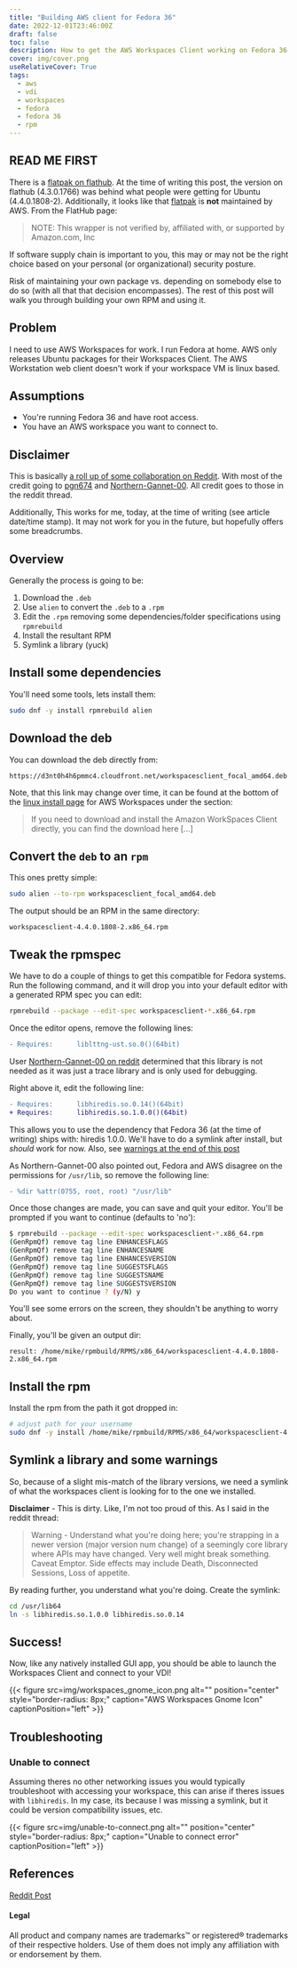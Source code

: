 ```yaml
---
title: "Building AWS client for Fedora 36"
date: 2022-12-01T23:46:00Z
draft: false
toc: false
description: How to get the AWS Workspaces Client working on Fedora 36
cover: img/cover.png
useRelativeCover: True
tags:
  - aws
  - vdi
  - workspaces
  - fedora
  - fedora 36
  - rpm
---
```


## **READ ME FIRST**
There is a [flatpak on flathub](https://flathub.org/apps/details/com.amazon.Workspaces).  At the time of writing this post, the version on flathub (4.3.0.1766) was behind what people were getting for Ubuntu (4.4.0.1808-2).  Additionally, it looks like that [flatpak](https://flathub.org/apps/details/com.amazon.Workspaces) is **not** maintained by AWS.  From the FlatHub page:

> NOTE: This wrapper is not verified by, affiliated with, or supported by Amazon.com, Inc

If software supply chain is important to you, this may or may not be the right choice based on your personal (or organizational) security posture.

Risk of maintaining your own package vs. depending on somebody else to do so (with all that that decision encompasses).  The rest of this post will walk you through building your own RPM and using it.

## Problem
I need to use AWS Workspaces for work.  I run Fedora at home.  AWS only releases Ubuntu packages for their Workspaces Client.  The AWS Workstation web client doesn't work if your workspace VM is linux based.

## Assumptions
- You're running Fedora 36 and have root access.
- You have an AWS workspace you want to connect to.

## Disclaimer
This is basically [a roll up of some collaboration on Reddit](https://www.reddit.com/r/aws/comments/e28fdh/the_workspaces_client_is_now_available_for_linux/).  With most of the credit going to [pgn674](https://www.reddit.com/user/pgn674/) and [Northern-Gannet-00](https://www.reddit.com/user/Northern-Gannet-00/).  All credit goes to those in the reddit thread.  

Additionally, This works for me, today, at the time of writing (see article date/time stamp).  It may not work for you in the future, but hopefully offers some breadcrumbs.

## Overview
Generally the process is going to be:
1. Download the `.deb`
2. Use `alien` to convert the `.deb` to a `.rpm`
3. Edit the `.rpm` removing some dependencies/folder specifications using `rpmrebuild`
4. Install the resultant RPM
5. Symlink a library (yuck)

## Install some dependencies
You'll need some tools, lets install them:
```bash
sudo dnf -y install rpmrebuild alien
```

## Download the deb
You can download the deb directly from:

```
https://d3nt0h4h6pmmc4.cloudfront.net/workspacesclient_focal_amd64.deb
```

Note, that this link may change over time, it can be found at the bottom of the [linux install page](https://clients.amazonworkspaces.com/linux-install.html) for AWS Workspaces under the section:

> If you need to download and install the Amazon WorkSpaces Client directly, you can find the download here [...]

## Convert the `deb` to an `rpm`
This ones pretty simple:

```bash
sudo alien --to-rpm workspacesclient_focal_amd64.deb
```

The output should be an RPM in the same directory:

```
workspacesclient-4.4.0.1808-2.x86_64.rpm
```

## Tweak the rpmspec
We have to do a couple of things to get this compatible for Fedora systems.  Run the following command, and it will drop you into your default editor with a generated RPM spec you can edit:

```bash
rpmrebuild --package --edit-spec workspacesclient-*.x86_64.rpm
```

Once the editor opens, remove the following lines:

```diff
- Requires:      liblttng-ust.so.0()(64bit)
```
User [Northern-Gannet-00 on reddit](https://www.reddit.com/r/aws/comments/e28fdh/comment/io2jzzo/?utm_source=reddit&utm_medium=web2x&context=3) determined that this library is not needed as it was just a trace library and is only used for debugging.


Right above it, edit the following line:
```diff
- Requires:      libhiredis.so.0.14()(64bit)
+ Requires:      libhiredis.so.1.0.0()(64bit)
```
This allows you to use the dependency that Fedora 36 (at the time of writing) ships with: hiredis 1.0.0.  We'll have to do a symlink after install, but *should* work for now. Also, see [warnings at the end of this post](#warnings)


As Northern-Gannet-00 also pointed out, Fedora and AWS disagree on the permissions for `/usr/lib`, so remove the following line:
```diff
- %dir %attr(0755, root, root) "/usr/lib"
```

Once those changes are made, you can save and quit your editor.  You'll be prompted if you want to continue (defaults to 'no'):

```bash
$ rpmrebuild --package --edit-spec workspacesclient-*.x86_64.rpm
(GenRpmQf) remove tag line ENHANCESFLAGS
(GenRpmQf) remove tag line ENHANCESNAME
(GenRpmQf) remove tag line ENHANCESVERSION
(GenRpmQf) remove tag line SUGGESTSFLAGS
(GenRpmQf) remove tag line SUGGESTSNAME
(GenRpmQf) remove tag line SUGGESTSVERSION
Do you want to continue ? (y/N) y
```

You'll see some errors on the screen, they shouldn't be anything to worry about.

Finally, you'll be given an output dir:

```
result: /home/mike/rpmbuild/RPMS/x86_64/workspacesclient-4.4.0.1808-2.x86_64.rpm
```

## Install the rpm
Install the rpm from the path it got dropped in:
```bash
# adjust path for your username
sudo dnf -y install /home/mike/rpmbuild/RPMS/x86_64/workspacesclient-4.4.0.1808-2.x86_64.rpm
```

## Symlink a library and some warnings
So, because of a slight mis-match of the library versions, we need a symlink of what the workspaces client is looking for to the one we installed.

**Disclaimer** - This is dirty.  Like, I'm not too proud of this.  As I said in the reddit thread:

> Warning - Understand what you're doing here; you're strapping in a newer version (major version num change) of a seemingly core library where APIs may have changed. Very well might break something. Caveat Emptor. Side effects may include Death, Disconnected Sessions, Loss of appetite.


By reading further, you understand what you're doing.  Create the symlink:

```bash
cd /usr/lib64
ln -s libhiredis.so.1.0.0 libhiredis.so.0.14
```

## Success!
Now, like any natively installed GUI app, you should be able to launch the Workspaces Client and connect to your VDI!

{{< figure src=img/workspaces_gnome_icon.png alt="" position="center" style="border-radius: 8px;" caption="AWS Workspaces Gnome Icon" captionPosition="left" >}}

## Troubleshooting
### Unable to connect
Assuming theres no other networking issues you would typically troubleshoot with accessing your workspace, this can arise if theres issues with `libhiredis`.  In my case, its because I was missing a symlink, but it could be version compatibility issues, etc.


{{< figure src=img/unable-to-connect.png alt="" position="center" style="border-radius: 8px;" caption="Unable to connect error" captionPosition="left" >}}


## References
[Reddit Post](https://www.reddit.com/r/aws/comments/e28fdh/the_workspaces_client_is_now_available_for_linux/)


#### Legal
All product and company names are trademarks™ or registered® trademarks of their respective holders. Use of them does not imply any affiliation with or endorsement by them. 